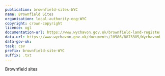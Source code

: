 ```yaml
---
publication: brownfield-sites-WYC
name: Brownfield Sites
organisation: local-authority-eng:WYC
copyright: crown-copyright
licence: ogl
documentation-url: https://www.wychavon.gov.uk/brownfield-land-register
data-url: https://www.wychavon.gov.uk/documents/10586/8873385/WychavonBrownfieldLandRegister2017wrapped.csv/f588a90c-1181-4598-19aa-9443e7b02ce2
data-gov-uk: 
task: csv
prefix: brownfield-site-WYC
suffix: .txt
---
```


Brownfield sites


